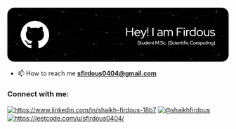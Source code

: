 

[![GitHub Header](./github-header-image.png)](https://github.com/sfirdous/sfirdous)


<!-- <img align="right" alt="Coding" width="350" src="https://media.tenor.com/il5brbite04AAAAi/garfield-typing-garfield.gif">
-->


- 📫 How to reach me **sfirdous0404@gmail.com**



<h3 align="left">Connect with me:</h3>
<p align="left">
<a href="https://www.linkedin.com/in/shaikh-firdous-18b7" target="blank"><img align="center" src="https://raw.githubusercontent.com/rahuldkjain/github-profile-readme-generator/master/src/images/icons/Social/linked-in-alt.svg" alt="https://www.linkedin.com/in/shaikh-firdous-18b7" height="30" width="40" /></a>
<a href="https://www.kaggle.com/shaikhfirdous" target="blank"><img align="center" src="https://raw.githubusercontent.com/rahuldkjain/github-profile-readme-generator/master/src/images/icons/Social/kaggle.svg" alt="@shaikhfirdous" height="30" width="40" /></a>
<a href="https://leetcode.com/u/sfirdous0404/" target="blank"><img align="center" src="https://raw.githubusercontent.com/rahuldkjain/github-profile-readme-generator/master/src/images/icons/Social/leet-code.svg" alt="https://leetcode.com/u/sfirdous0404/" height="30" width="40" /></a>
</p>



 
 







